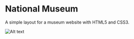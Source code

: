# National Museum

A simple layout for a museum website with HTML5 and CSS3.<br />

![Alt text](images/museu-nacional.gif?raw=true "Museu-Nacional")

